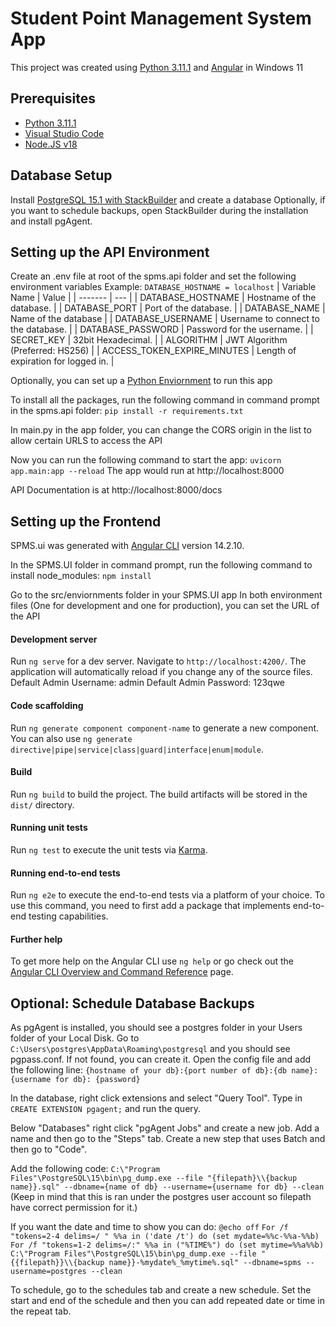 # Student Point Management System App

This project was created using [Python 3.11.1](https://docs.python.org/3/) and [Angular](https://angular.io/) in Windows 11

## Prerequisites

- [Python 3.11.1](https://www.python.org/downloads/)
- [Visual Studio Code](https://code.visualstudio.com/download)
- [Node.JS v18](https://nodejs.org/en/download/)

## Database Setup

Install [PostgreSQL 15.1 with StackBuilder](https://www.enterprisedb.com/downloads/postgres-postgresql-downloads) and create a database
Optionally, if you want to schedule backups, open StackBuilder during the installation and install pgAgent.

## Setting up the API Environment
Create an .env file at root of the spms.api folder and set the following environment variables
Example:
`DATABASE_HOSTNAME = localhost`
| Variable Name | Value  |
| ------- | --- |
| DATABASE_HOSTNAME | Hostname of the database. |
| DATABASE_PORT | Port of the database. |
| DATABASE_NAME | Name of the database |
| DATABASE_USERNAME | Username to connect to the database. |
| DATABASE_PASSWORD | Password for the username. |
| SECRET_KEY | 32bit Hexadecimal. |
| ALGORITHM | JWT Algorithm (Preferred: HS256) |
| ACCESS_TOKEN_EXPIRE_MINUTES | Length of expiration for logged in. |

Optionally, you can set up a [Python Enviornment](https://packaging.python.org/en/latest/guides/installing-using-pip-and-virtual-environments/) to run this app

To install all the packages, run the following command in command prompt in the spms.api folder:
`pip install -r requirements.txt`

In main.py in the app folder, you can change the CORS origin in the list to allow certain URLS to access the API

Now you can run the following command to start the app:
`uvicorn app.main:app --reload`
The app would run at http://localhost:8000

API Documentation is at http://localhost:8000/docs

## Setting up the Frontend
SPMS.ui was generated with [Angular CLI](https://github.com/angular/angular-cli) version 14.2.10.

In the SPMS.UI folder in command prompt, run the following command to install node_modules:
`npm install`

Go to the src/enviornments folder in your SPMS.UI app
In both environment files (One for development and one for production), you can set the URL of the API

#### Development server

Run `ng serve` for a dev server. Navigate to `http://localhost:4200/`. The application will automatically reload if you change any of the source files.
Default Admin Username: admin
Default Admin Password: 123qwe

#### Code scaffolding

Run `ng generate component component-name` to generate a new component. You can also use `ng generate directive|pipe|service|class|guard|interface|enum|module`.

#### Build

Run `ng build` to build the project. The build artifacts will be stored in the `dist/` directory.

#### Running unit tests

Run `ng test` to execute the unit tests via [Karma](https://karma-runner.github.io).

#### Running end-to-end tests

Run `ng e2e` to execute the end-to-end tests via a platform of your choice. To use this command, you need to first add a package that implements end-to-end testing capabilities.

#### Further help

To get more help on the Angular CLI use `ng help` or go check out the [Angular CLI Overview and Command Reference](https://angular.io/cli) page.


## Optional: Schedule Database Backups
As pgAgent is installed, you should see a postgres folder in your Users folder of your Local Disk.
Go to `C:\Users\postgres\AppData\Roaming\postgresql` and you should see pgpass.conf. If not found, you can create it.
Open the config file and add the following line: 
`{hostname of your db}:{port number of db}:{db name}:{username for db}: {password}`

In the database, right click extensions and select "Query Tool".
Type in `CREATE EXTENSION pgagent;` and run the query.

Below "Databases" right click "pgAgent Jobs" and create a new job.
Add a name and then go to the "Steps" tab.
Create a new step that uses Batch and then go to "Code".

Add the following code:
`C:\"Program Files"\PostgreSQL\15\bin\pg_dump.exe --file "{filepath}\\{backup name}}.sql" --dbname={name of db} --username={username for db} --clean`
(Keep in mind that this is ran under the postgres user account so filepath have correct permission for it.)

If you want the date and time to show you can do:
`@echo off`
`For /f "tokens=2-4 delims=/ " %%a in ('date /t') do (set mydate=%%c-%%a-%%b)`
`For /f "tokens=1-2 delims=/:" %%a in ("%TIME%") do (set mytime=%%a%%b)`
`C:\"Program Files"\PostgreSQL\15\bin\pg_dump.exe --file "{{filepath}}\\{backup name}}-%mydate%_%mytime%.sql" --dbname=spms --username=postgres --clean`

To schedule, go to the schedules tab and create a new schedule.
Set the start and end of the schedule and then you can add repeated date or time in the repeat tab.
